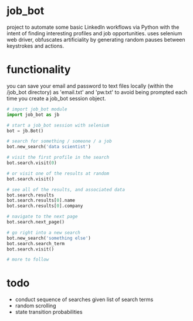 # job_bot

project to automate some basic LinkedIn workflows via Python with the intent of finding interesting profiles and job opportunities. uses selenium web driver, obfuscates artificiality by generating random pauses between keystrokes and actions.


# functionality

you can save your email and password to text files locally (within the /job_bot directory) as 'email.txt' and 'pw.txt' to avoid being prompted each time you create a job_bot session object. 

```python
# import job_bot module
import job_bot as jb

# start a job_bot session with selenium
bot = jb.Bot()

# search for something / someone / a job
bot.new_search('data scientist')

# visit the first profile in the search
bot.search.visit(0)

# or visit one of the results at random
bot.search.visit()

# see all of the results, and associated data
bot.search.results
bot.search.results[0].name
bot.search.results[0].company

# navigate to the next page
bot.search.next_page()

# go right into a new search
bot.new_search('something else')
bot.search.search_term
bot.search.visit()

# more to follow
```

# todo

* conduct sequence of searches given list of search terms
* random scrolling
* state transition probabilities
